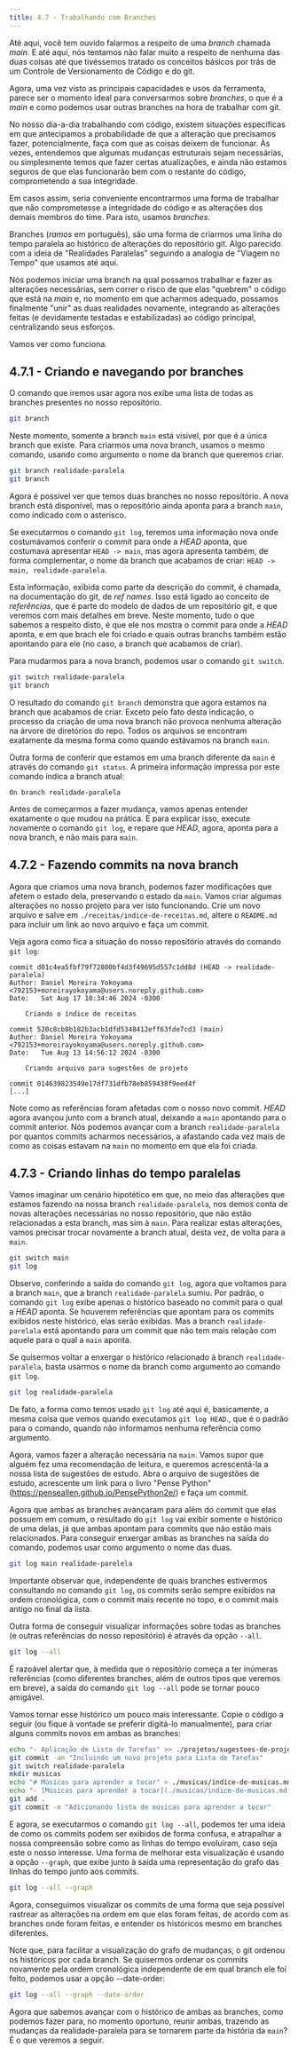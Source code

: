 ```yaml
---
title: 4.7 - Trabalhando com Branches
---
```

Até aqui, você tem ouvido falarmos a respeito de uma _branch_ chamada _main_. E até aqui, nós tentamos não falar muito a respeito de nenhuma das duas coisas até que tivéssemos tratado os conceitos básicos por trás de um Controle de Versionamento de Código e do git.

Agora, uma vez visto as principais capacidades e usos da ferramenta, parece ser o momento ideal para conversarmos sobre _branches_, o que é a _main_ e como podemos usar outras branches na hora de trabalhar com git.

No nosso dia-a-dia trabalhando com código, existem situações específicas em que antecipamos a probabilidade de que a alteração que precisamos fazer, potencialmente, faça com que as coisas deixem de funcionar. Às vezes, entendemos que algumas mudanças estruturais sejam necessárias, ou simplesmente temos que fazer certas atualizações, e ainda não estamos seguros de que elas funcionarão bem com o restante do código, comprometendo a sua integridade.

Em casos assim, seria conveniente encontrarmos uma forma de trabalhar que não comprometesse a integridade do código e as alterações dos demais membros do time. Para isto, usamos _branches_.

Branches (_ramos_ em português), são uma forma de criarmos uma linha do tempo paralela ao histórico de alterações do repositório git. Algo parecido com a ideia de "Realidades Paralelas" seguindo a analogia de "Viagem no Tempo" que usamos até aqui.

Nós podemos iniciar uma branch na qual possamos trabalhar e fazer as alterações necessárias, sem correr o risco de que elas "quebrem" o código que está na _main_ e, no momento em que acharmos adequado, possamos finalmente "unir" as duas realidades novamente, integrando as alterações feitas (e devidamente testadas e estabilizadas) ao código principal, centralizando seus esforços.

Vamos ver como funciona.

## 4.7.1 - Criando e navegando por branches
O comando que iremos usar agora nos exibe uma lista de todas as branches presentes no nosso repositório.

```bash
git branch
```

Neste momento, somente a branch `main` está visível, por que é a única branch que existe. Para  criarmos uma nova branch, usamos o mesmo comando, usando como argumento o nome da branch que queremos criar.

```bash
git branch realidade-paralela
git branch
```

Agora é possível ver que temos duas branches no nosso repositório. A nova branch está disponível, mas o repositório ainda aponta para a branch `main`, como indicado com o asterisco.

Se executarmos o comando `git log`, teremos uma informação nova onde costumávamos conferir o commit para onde a _HEAD_ aponta, que costumava apresentar `HEAD -> main`, mas agora apresenta também, de forma complementar, o nome da branch que acabamos de criar: `HEAD -> main, realidade-paralela`.

Esta informação, exibida como parte da descrição do commit, é chamada, na documentação do git, de _ref names_. Isso está ligado ao conceito de _referências_, que é parte do modelo de dados de um repositório git, e que veremos com mais detalhes em breve. Neste momento, tudo o que sabemos a respeito disto, é que ele nos mostra o commit para onde a _HEAD_ aponta, e em que brach ele foi criado e quais outras branchs também estão apontando para ele (no caso, a branch que acabamos de criar).

Para mudarmos para a nova branch, podemos usar o comando `git switch`.

```bash
git switch realidade-paralela
git branch
```

O resultado do comando `git branch` demonstra que agora estamos na branch que acabamos de criar. Exceto pelo fato desta indicação, o processo da criação de uma nova branch não provoca nenhuma alteração na árvore de diretórios do repo. Todos os arquivos se encontram exatamente da mesma forma como quando estávamos na branch `main`.

Outra forma de conferir que estamos em uma branch diferente da `main` é através do comando `git status`. A primeira informação impressa por este comando indica a branch atual:

```
On branch realidade-paralela
```

Antes de começarmos a fazer mudança, vamos apenas entender exatamente o que mudou na prática. E para explicar isso, execute novamente o comando `git log`, e repare que _HEAD_, agora, aponta para a nova branch, e não mais para `main`.

## 4.7.2 - Fazendo commits na nova branch
Agora que criamos uma nova branch, podemos fazer modificações que afetem o estado dela, preservando o estado da `main`. Vamos criar algumas alterações no nosso projeto para ver isto funcionando. Crie um novo arquivo e salve em `./receitas/indice-de-receitas.md`, altere o `README.md` para incluir um link ao novo arquivo e faça um commit.

Veja agora como fica a situação do nosso repositório através do comando `git log`:
```
commit d01c4ea5fbf79f72800bf4d3f49695d557c1dd8d (HEAD -> realidade-paralela)
Author: Daniel Moreira Yokoyama <792153+moreirayokoyama@users.noreply.github.com>
Date:   Sat Aug 17 10:34:46 2024 -0300

    Criando o índice de receitas

commit 520c8cb0b182b3acb1dfd5348412eff63fde7cd3 (main)
Author: Daniel Moreira Yokoyama <792153+moreirayokoyama@users.noreply.github.com>
Date:   Tue Aug 13 14:56:12 2024 -0300

    Criando arquivo para sugestões de projeto

commit 014639823549e17df731dfb78eb859438f9eed4f
[...]
```

Note como as referências foram afetadas com o nosso novo commit. _HEAD_ agora avançou junto com a branch atual, deixando a `main` apontando para o commit anterior. Nós podemos avançar com a branch `realidade-paralela` por quantos commits acharmos necessários, a afastando cada vez mais de como as coisas estavam na `main` no momento em que ela foi criada.

## 4.7.3 - Criando linhas do tempo paralelas
Vamos imaginar um cenário hipotético em que, no meio das alterações que estamos fazendo na nossa branch `realidade-paralela`, nos demos conta de novas alterações necessárias no nosso repositório, que não estão relacionadas a esta branch, mas sim à `main`. Para realizar estas alterações, vamos precisar trocar novamente a branch atual, desta vez, de volta para a `main`.

```bash
git switch main
git log
```

Observe, conferindo a saída do comando `git log`, agora que voltamos para a branch `main`, que a branch `realidade-paralela` sumiu. Por padrão, o comando `git log` exibe apenas o histórico baseado no commit para o qual a _HEAD_ aponta. Se houverem referências que apontam para os commits exibidos neste histórico, elas serão exibidas. Mas a branch `realidade-parelala` está apontando para um commit que não tem mais relação com aquele para o qual a `main` aponta.

Se quisermos voltar a enxergar o histórico relacionado à branch `realidade-paralela`, basta usarmos o nome da branch como argumento ao comando `git log`.

```bash
git log realidade-paralela
```

De fato, a forma como temos usado `git log` até aqui é, basicamente, a mesma coisa que vemos quando executamos `git log HEAD`., que é o padrão para o comando, quando não informamos nenhuma referência como argumento.

Agora, vamos fazer a alteração necessária na `main`. Vamos supor que alguém fez uma recomendação de leitura, e queremos acrescentá-la a nossa lista de sugestões de estudo. Abra o arquivo de sugestões de estudo, acrescente um link para o livro "Pense Python" (https://penseallen.github.io/PensePython2e/) e faça um commit.

Agora que ambas as branches avançaram para além do commit que elas possuem em comum, o resultado do `git log` vai exibir somente o histórico de uma delas, já que ambas apontam para commits que não estão mais relacionados. Para conseguir enxergar ambas as branches na saída do comando, podemos usar como argumento o nome das duas.

```bash
git log main realidade-parelela
```

Importante observar que, independente de quais branches estivermos consultando no comando `git log`, os commits serão sempre exibidos na ordem cronológica, com o commit mais recente no topo, e o commit mais antigo no final da lista.

Outra forma de conseguir visualizar informações sobre todas as branches (e outras referências do nosso repositório) é através da opção `--all`.

```bash
git log --all
```

É razoável alertar que, à medida que o repositório começa a ter inúmeras referências (como diferentes branches, além de outros tipos que veremos em breve), a saída do comando `git log --all` pode se tornar pouco amigável.

Vamos tornar esse histórico um pouco mais interessante. Copie o código a seguir (ou fique à vontade se preferir digitá-lo manualmente), para criar alguns commits novos em ambas as branches:
```bash
echo "- Aplicação de Lista de Tarefas" >> ./projetos/sugestoes-de-projeto.md
git commit -am "Incluindo um novo projeto para Lista de Tarefas"
git switch realidade-paralela
mkdir musicas
echo "# Músicas para aprender a tocar" > ./musicas/indice-de-musicas.md
echo "- [Músicas para aprender a tocar](./musicas/indice-de-musicas.md)" >> README.md
git add .
git commit -m "Adicionando lista de músicas para aprender a tocar"
```

E agora, se executarmos o comando `git log --all`, podemos ter uma ideia de como os commits podem ser exibidos de forma confusa, e atrapalhar a nossa compreensão sobre como as linhas do tempo evoluíram, caso seja este o nosso interesse. Uma forma de melhorar esta visualização é usando a opção `--graph`, que exibe junto à saída uma representação do grafo das linhas do tempo junto aos commits.

```bash
git log --all --graph
```

Agora, conseguimos visualizar os commits de uma forma que seja possível rastrear as alterações na ordem em que elas foram feitas, de acordo com as branches onde foram feitas, e entender os históricos mesmo em branches diferentes.

Note que, para facilitar a visualização do grafo de mudanças, o git ordenou os históricos por cada branch. Se quisermos ordenar os commits novamente pela ordem cronológica independente de em qual branch ele foi feito, podemos usar a opção --date-order:

```bash
git log --all --graph --date-order
```

Agora que sabemos avançar com o histórico de ambas as branches, como podemos fazer para, no momento oportuno, reunir ambas, trazendo as mudanças da realidade-paralela para se tornarem parte da história da `main`? É o que veremos a seguir.

